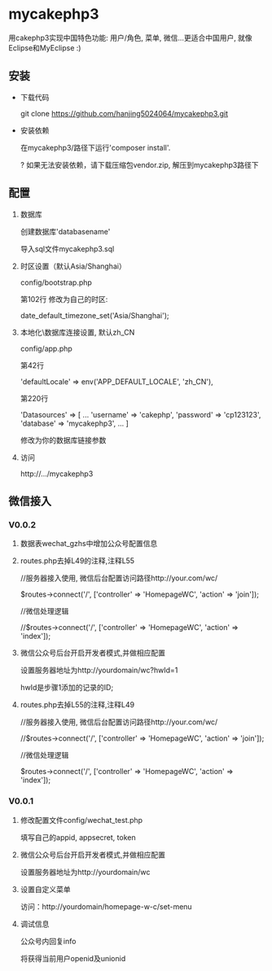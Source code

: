 # mycakephp3

   用cakephp3实现中国特色功能: 用户/角色, 菜单, 微信...更适合中国用户, 就像Eclipse和MyEclipse :)

## 安装

- 下载代码

   git clone https://github.com/hanjing5024064/mycakephp3.git
  
- 安装依赖

   在mycakephp3/路径下运行'composer install'.

   ? 如果无法安装依赖，请下载压缩包vendor.zip, 解压到mycakephp3路径下
 
## 配置

1. 数据库

   创建数据库'databasename'

   导入sql文件mycakephp3.sql

2. 时区设置（默认Asia/Shanghai）

   config/bootstrap.php

   第102行 修改为自己的时区:

   date_default_timezone_set('Asia/Shanghai');

3. 本地化\数据库连接设置, 默认zh_CN

   config/app.php

   第42行

   'defaultLocale' => env('APP_DEFAULT_LOCALE', 'zh_CN'),

   第220行

   'Datasources' => [
      ...
      'username' => 'cakephp',
      'password' => 'cp123123',
      'database' => 'mycakephp3',
      ...
   ]

   修改为你的数据库链接参数

4. 访问

   http://.../mycakephp3

## 微信接入

### V0.0.2
1. 数据表wechat_gzhs中增加公众号配置信息

2. routes.php去掉L49的注释,注释L55

   //服务器接入使用, 微信后台配置访问路径http://your.com/wc/

   $routes->connect('/', ['controller' => 'HomepageWC', 'action' => 'join']);

   //微信处理逻辑

   //$routes->connect('/', ['controller' => 'HomepageWC', 'action' => 'index']);

3. 微信公众号后台开启开发者模式,并做相应配置

   设置服务器地址为http://yourdomain/wc?hwId=1

   hwId是步骤1添加的记录的ID;

4. routes.php去掉L55的注释,注释L49

   //服务器接入使用, 微信后台配置访问路径http://your.com/wc/

   //$routes->connect('/', ['controller' => 'HomepageWC', 'action' => 'join']);

   //微信处理逻辑

   $routes->connect('/', ['controller' => 'HomepageWC', 'action' => 'index']);

### V0.0.1
1. 修改配置文件config/wechat_test.php

    填写自己的appid, appsecret, token

2. 微信公众号后台开启开发者模式,并做相应配置

    设置服务器地址为http://yourdomain/wc

3. 设置自定义菜单

    访问：http://yourdomain/homepage-w-c/set-menu

4. 调试信息

    公众号内回复info

    将获得当前用户openid及unionid
